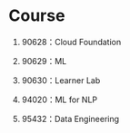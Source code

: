 # Course

1. 90628：Cloud Foundation

2. 90629：ML

3. 90630：Learner Lab

4. 94020：ML for NLP

5. 95432：Data Engineering